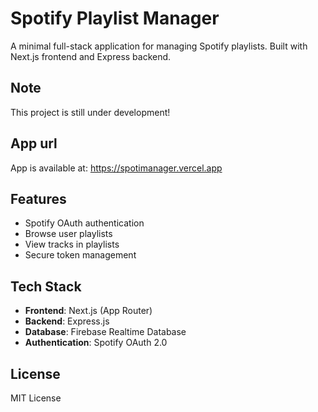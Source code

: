 # Spotify Playlist Manager

A minimal full-stack application for managing Spotify playlists. Built with Next.js frontend and Express backend.

## Note
This project is still under development!

## App url
App is available at: https://spotimanager.vercel.app

## Features
- Spotify OAuth authentication
- Browse user playlists
- View tracks in playlists
- Secure token management

## Tech Stack
- **Frontend**: Next.js (App Router)
- **Backend**: Express.js
- **Database**: Firebase Realtime Database
- **Authentication**: Spotify OAuth 2.0

## License
MIT License
